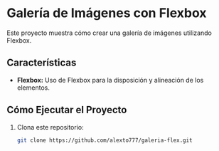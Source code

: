 # Galería de Imágenes con Flexbox

Este proyecto muestra cómo crear una galería de imágenes utilizando Flexbox.

## Características

- **Flexbox:** Uso de Flexbox para la disposición y alineación de los elementos.

## Cómo Ejecutar el Proyecto

1. Clona este repositorio:
   ```sh
   git clone https://github.com/alexto777/galeria-flex.git
